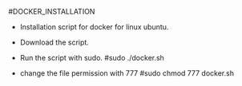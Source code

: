 #DOCKER_INSTALLATION

 
*  Installation script for docker  for linux ubuntu. 

*  Download the script.

*   Run the script with sudo.  #sudo ./docker.sh

*  change the file permission with 777 #sudo chmod 777 docker.sh
